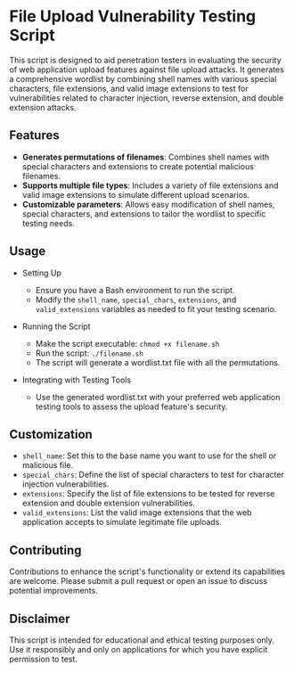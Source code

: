 # File Upload Vulnerability Testing Script

This script is designed to aid penetration testers in evaluating the security of web application upload features against file upload attacks. It generates a comprehensive wordlist by combining shell names with various special characters, file extensions, and valid image extensions to test for vulnerabilities related to character injection, reverse extension, and double extension attacks.

## Features

- **Generates permutations of filenames**: Combines shell names with special characters and extensions to create potential malicious filenames.
- **Supports multiple file types**: Includes a variety of file extensions and valid image extensions to simulate different upload scenarios.
- **Customizable parameters**: Allows easy modification of shell names, special characters, and extensions to tailor the wordlist to specific testing needs.

## Usage

  - Setting Up
    - Ensure you have a Bash environment to run the script.
    - Modify the `shell_name`, `special_chars`, `extensions`, and `valid_extensions` variables as needed to fit your testing scenario.

  - Running the Script
    - Make the script executable: `chmod +x filename.sh`
    - Run the script: `./filename.sh`
    - The script will generate a wordlist.txt file with all the permutations.

  - Integrating with Testing Tools
    - Use the generated wordlist.txt with your preferred web application testing tools to assess the upload feature's security.

## Customization

- `shell_name`: Set this to the base name you want to use for the shell or malicious file.
- `special_chars`: Define the list of special characters to test for character injection vulnerabilities.
- `extensions`: Specify the list of file extensions to be tested for reverse extension and double extension vulnerabilities.
- `valid_extensions`: List the valid image extensions that the web application accepts to simulate legitimate file uploads.

## Contributing

Contributions to enhance the script's functionality or extend its capabilities are welcome. Please submit a pull request or open an issue to discuss potential improvements.

## Disclaimer

This script is intended for educational and ethical testing purposes only. Use it responsibly and only on applications for which you have explicit permission to test.

